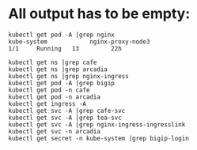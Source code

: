 
# All output has to be empty:

    kubectl get pod -A |grep nginx
    kube-system            nginx-proxy-node3                            1/1     Running   13         22h

    kubectl get ns |grep cafe
    kubectl get ns |grep arcadia
    kubectl get ns |grep nginx-ingress
    kubectl get pod -A |grep bigip
    kubectl get pod -n cafe
    kubectl get pod -n arcadia
    kubectl get ingress -A
    kubectl get svc -A |grep cafe-svc
    kubectl get svc -A |grep tea-svc
    kubectl get svc -A |grep nginx-ingress-ingresslink
    kubectl get svc -n arcadia
    kubectl get secret -n kube-system |grep bigip-login